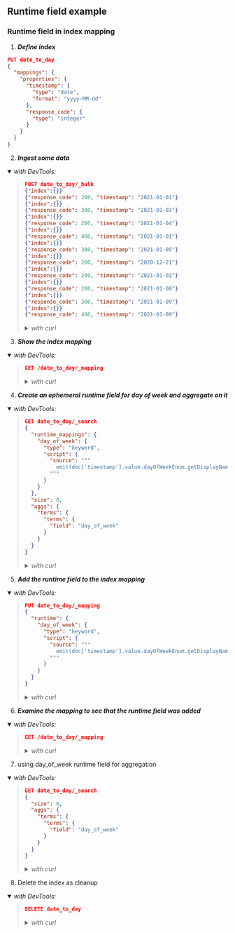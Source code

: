 ## Runtime field example

### Runtime field in index mapping

1. ***Define index***

```json
PUT date_to_day
{
  "mappings": {
    "properties": {
      "timestamp": {
        "type": "date",
        "format": "yyyy-MM-dd"
      },
      "response_code": {
        "type": "integer"
      }
    }
  }
}
```

2. ***Ingest some data***

<details open><summary><i>with DevTools:</i></summary><blockquote>

```json
POST date_to_day/_bulk
{"index":{}}
{"response_code": 200, "timestamp": "2021-01-01"}
{"index":{}}
{"response_code": 300, "timestamp": "2021-01-03"}
{"index":{}}
{"response_code": 200, "timestamp": "2021-01-04"}
{"index":{}}
{"response_code": 400, "timestamp": "2021-01-01"}
{"index":{}}
{"response_code": 300, "timestamp": "2021-01-05"}
{"index":{}}
{"response_code": 200, "timestamp": "2020-12-21"}
{"index":{}}
{"response_code": 200, "timestamp": "2021-01-02"}
{"index":{}}
{"response_code": 200, "timestamp": "2021-01-08"}
{"index":{}}
{"response_code": 300, "timestamp": "2021-01-09"}
{"index":{}}
{"response_code": 400, "timestamp": "2021-01-09"}
```

<details><summary><i>with curl</i></summary>

```sh
curl -X POST "localhost:9200/date_to_day/_bulk?refresh&pretty" -H 'Content-Type: application/json' -d'
{"index":{}}
{"response_code": 200, "timestamp": "2021-01-01"}
{"index":{}}
{"response_code": 300, "timestamp": "2021-01-03"}
{"index":{}}
{"response_code": 200, "timestamp": "2021-01-04"}
{"index":{}}
{"response_code": 400, "timestamp": "2021-01-01"}
{"index":{}}
{"response_code": 300, "timestamp": "2021-01-05"}
{"index":{}}
{"response_code": 200, "timestamp": "2020-12-21"}
{"index":{}}
{"response_code": 200, "timestamp": "2021-01-02"}
{"index":{}}
{"response_code": 200, "timestamp": "2021-01-08"}
{"index":{}}
{"response_code": 300, "timestamp": "2021-01-09"}
{"index":{}}
{"response_code": 400, "timestamp": "2021-01-09"}
'
```

</details>

</blockquote></details>

3. ***Show the index mapping***

<details open><summary><i>with DevTools:</i></summary><blockquote>

```json
GET /date_to_day/_mapping
```

<details><summary><i>with curl</i></summary>

```sh
curl -X GET "localhost:9200/date_to_day/_mapping?pretty"
```

</details>

</blockquote></details>

4. ***Create an ephemeral runtime field for day of week and aggregate on it***

<details open><summary><i>with DevTools:</i></summary><blockquote>

```json
GET date_to_day/_search
{
  "runtime_mappings": {
    "day_of_week": {
      "type": "keyword",
      "script": {
        "source": """
          emit(doc['timestamp'].value.dayOfWeekEnum.getDisplayName(TextStyle.SHORT, Locale.ROOT))
        """
      }
    }
  },
  "size": 0,
  "aggs": {
    "terms": {
      "terms": {
        "field": "day_of_week"
      }
    }
  }
}
```

<details><summary><i>with curl</i></summary>

```sh
curl -X GET "localhost:9200/date_to_day/_search?pretty" -H 'Content-Type: application/json' -d'
{
  "runtime_mappings": {
    "day_of_week": {
      "type": "keyword",
      "script": {
        "source": """
          emit(doc['timestamp'].value.dayOfWeekEnum.getDisplayName(TextStyle.SHORT, Locale.ROOT))
        """
      }
    }
  },
  "size": 0,
  "aggs": {
    "terms": {
      "terms": {
        "field": "day_of_week"
      }
    }
  }
}
'
```

</details>

</blockquote></details>

5. ***Add the runtime field to the index mapping***

<details open><summary><i>with DevTools:</i></summary><blockquote>

```json
PUT date_to_day/_mapping
{
  "runtime": {
    "day_of_week": {
      "type": "keyword",
      "script": {
        "source": """
          emit(doc['timestamp'].value.dayOfWeekEnum.getDisplayName(TextStyle.SHORT, Locale.ROOT))
        """
      }
    }
  }
}
```

<details><summary><i>with curl</i></summary>

```sh
curl -X GET "localhost:9200/date_to_day/_mapping" -H 'Content-Type: application/json' -d'
{
  "runtime": {
    "day_of_week": {
      "type": "keyword",
      "script": {
        "source": """
          emit(doc['timestamp'].value.dayOfWeekEnum.getDisplayName(TextStyle.SHORT, Locale.ROOT))
        """
      }
    }
  }
}
'
```

</details>

</blockquote></details>

6. ***Examine the mapping to see that the runtime field was added***

<details open><summary><i>with DevTools:</i></summary><blockquote>

```json
GET /date_to_day/_mapping
```

<details><summary><i>with curl</i></summary>

```sh
curl -X GET "localhost:9200/date_to_day/_mapping?pretty"
```

</details>

</blockquote></details>

7. using day_of_week runtime field for aggregation

<details open><summary><i>with DevTools:</i></summary><blockquote>

```json
GET date_to_day/_search
{
  "size": 0,
  "aggs": {
    "terms": {
      "terms": {
        "field": "day_of_week"
      }
    }
  }
}
```

<details><summary><i>with curl</i></summary>

```sh
curl -X GET "localhost:9200/date_to_day/_search?pretty" -H 'Content-Type: application/json' -d'
{
  "size": 0,
  "aggs": {
    "terms": {
      "terms": {
        "field": "day_of_week"
      }
    }
  }
}
'
```

</details>

</blockquote></details>

8. Delete the index as cleanup

<details open><summary><i>with DevTools:</i></summary><blockquote>

```json
DELETE date_to_day
```

<details><summary><i>with curl</i></summary>

```sh
curl -X DELETE "localhost:9200/date_to_day" 
```

</details>

</blockquote></details>

